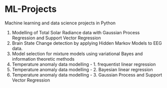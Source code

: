 # ML-Projects
Machine learning and data science projects in Python
1. Modelling of Total Solar Radiance data with Gaussian Process Regression and Support Vector Regression
2. Brain State Change detection by applying Hidden Markov Models to EEG data.
3. Model selection for mixture models using variational Bayes and information theoretic methods
4. Temperature anomaly data modelling - 1. frequentist linear regression
5. Temperature anomaly data modelling - 2. Bayesian linear regression
6. Temperature anomaly data modelling - 3. Gaussian Process and Support Vector Regression
